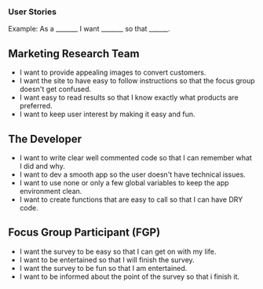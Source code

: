 ### User Stories
Example:
As a _______ I want _______ so that ______.
## Marketing Research Team
- I want to provide appealing images to convert customers.
- I want the site to have easy to follow instructions so that the focus group doesn't get confused.
- I want easy to read results so that I know exactly what products are preferred.
- I want to keep user interest by making it easy and fun.


## The Developer
- I want to write clear well commented code so that I can remember what I did and why.
- I want to dev a smooth app so the user doesn't have technical issues.
- I want to use none or only a few global variables to keep the app environment clean.
- I want to create functions that are easy to call so that I can have DRY code.


## Focus Group Participant (FGP)
- I want the survey to be easy so that I can get on with my life.
- I want to be entertained so that I will finish the survey.
- I want the survey to be fun so that I am entertained.
- I want to be informed about the point of the survey so that i finish it.
